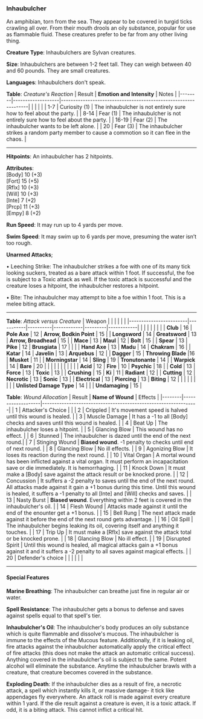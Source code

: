 ### Inhaubulcher
An amphibian, torn from the sea. They appear to be covered in turgid ticks crawling all over. From their mouth drools an oily substance, popular for use as flammable fluid. These creatures prefer to be far from any other living thing.

**Creature Type**: Inhaubulchers are Sylvan creatures.

**Size**: Inhaubulchers are between 1-2 feet tall. They can weigh between 40 and 60 pounds. They are small creatures.

**Languages**: Inhaubulchers don't speak.

**Table**: *Creature's Reaction*
| Result | **Emotion and Intensity** | Notes                                                        |
|--------|-------------------|----------------------------------------------------------------|
|        |                                                |                                   |
|   1-7  | Curiosity (1) | The inhaubulcher is not entirely sure how to feel about the party.   |
|  8-14  | Fear (1)  | The inhaubulcher is not entirely sure how to feel about the party. |
|  16-19 | Fear (2)     | The inhaubulcher wants to be left alone. |
|   20   | Fear (3)  | The inhaubulcher strikes a random party member to cause a commotion so it can flee in the chaos. |

-----

**Hitpoints**: An inhaubulcher has 2 hitpoints.

**Attributes**:  
[Body] 10 (+3)  
[Fort] 15 (+5)  
[Rflx] 10 (+3)  
[Will] 10 (+3)  
[Inte] 7 (+2)  
[Prcp] 11 (+3)  
[Empy] 8 (+2)  

**Run Speed**: It may run up to 4 yards per move.

**Swim Speed**: It may swim up to 6 yards per move, presuming the water isn’t too rough.

**Unarmed Attacks**;

 • Leeching Strike: The inhaubulcher strikes a foe with one of its many tick looking suckers, treated as a bare attack within 1 foot. If successful, the foe is subject to a Toxic attack as well. If the toxic attack is successful and the creature loses a hitpoint, the inhaubulcher restores a hitpoint.
 
 • Bite: The inhaubulcher may attempt to bite a foe within 1 foot. This is a melee biting attack.
 
---------------------

**Table**: *Attack versus Creature*
| Weapon                 |          |            |         |            |         |
|------------------------|-----------|----------|------------|---------|------------|
|                        |          |            |         |            |         |
| **Club**                   | 16   | **Pole Axe** | 12     | **Arrow, Bodkin Point**    | 15    |
| **Longsword**              | 14    | **Greatsword** | 13     | **Arrow, Broadhead**    | 15    |
| **Mace**                   | 13    | **Maul** | 12     | **Bolt** | 15    |
| **Spear**                  | 13     | **Pike** | 12     | **Brusgiata** | 17     |  |     |
| **Hand Axe**               | 13     | **Madu** | 14     | **Chakram** | 16    |
| **Katar**                  | 14     | **Javelin** | 13    | **Arquebus** | 12    |
| **Dagger**                 | 15     | **Throwing Blade** |16    | **Musket** | 11    |
| **Morningstar**            | 14     | **Sling** | 19    | **Tronutonante** | 14    |
| **Warpick**                | 14     | **Bare** | 20  |  |     |
|                        |           |          |            |         |            |
| **Acid**                   | 12     | **Fire** | 10     | **Psychic** | 18     |
| **Cold**                   | 13     | **Force** | 13     | **Toxic**  | 13     |
| **Crushing**               | 15     | **Ki** | 11     | **Radiant** | 12     |
| **Cutting**                | 12     | **Necrotic** | 13     | **Sonic** | 13    |
| **Electrical**             | 13     | **Piercing** | 13     | **Biting** | 12    |
|                        |           |          |            |         |            |
| **Unlisted Damage Type** | 14 |    |     | **Undamaging** | 15 |



**Table**: *Wound Allocation*
| Result | **Name of Wound** | Effects                                                        |
|--------|-------------------|----------------------------------------------------------------|
|   1    | Attacker's Choice |                                                                |
|   2    | Crippled          | It's movement speed is halved until this wound is healed.      |
|   3    | Muscle Damage     | It has a -1 to all [Body] checks and saves until this wound is healed. |
|   4    | Beat Up       | The inhaubulcher loses a hitpoint. |
|   5    | Glancing Blow      | This wound has no effect. |
|   6    | Stunned    | The inhaubulcher is dazed until the end of the next round.|
|   7    | Stinging Wound    | **Biased wound**. -1 penalty to checks until end of next round. |
|   8    | Glancing Blow     | No ill effects.                                     |
|   9    | Agonizing Blow     | It loses its reaction during the next round. |
|   10   | Vital Organ        | A mortal wound has been inflicted against a vital organ. It must perform an incapacitation save or die immediately. It is hemorrhaging. |
|   11   | Knock Down        | It must make a [Body] save against the attack result or be knocked prone. |
|   12   | Concussion        | It suffers a -2 penalty to saves until the end of the next round. All attacks made against it gain a +1 bonus during this time. Until this wound is healed, it suffers a -1 penalty to all [Inte] and [Will] checks and saves. |
|   13   | Nasty Burst       | **Biased wound**. Everything within 2 feet is covered in the inhaubulcher's oil.  |
|   14   | Flesh Wound       | Attacks made against it until the end of the enounter get a +1 bonus. |
|   15   | Bell Rung         | The next attack made against it before the end of the next round gets advantage.  |
|   16   | Oil Spill       | The inhaubulcher begins leaking its oil, covering itself and anything it touches. |
|   17   | Trip Up           | It must make a [Rflx] save against the attack total or be knocked prone.                                  |
|   18   | Glancing Blow         | No ill effect. |
|   19   | Disrupted Spirit  | Until this wound is healed, all magical attacks gain a +1 bonus against it and it suffers a -2 penalty to all saves against magical effects. |
|   20   | Defender's choice |                                   |
|        |                                                |                                   |

---------------------

#### Special Features 

**Marine Breathing**: The inhaubulcher can breathe just fine in regular air or water.

**Spell Resistance**: The inhaubulcher gets a bonus to defense and saves against spells equal to that spell's tier.

**Inhaubulcher's Oil**: The inhaubulcher's body produces an oily substance which is quite flammable and dissolve's mucous. The inhaubulcher is immune to the effects of the Mucous feature. Additionally, if it is leaking oil, fire attacks against the inhaubulcher automatically apply the critical effect of fire attacks (this does not make the attack an automatic critical success). Anything covered in the inhaubulcher's oil is subject to the same. Potent alcohol will eliminate the substance.
Anytime the inhaubulcher brawls with a creature, that creature becomes covered in the substance.

**Exploding Death**: If the inhaubulcher dies as a result of fire, a necrotic attack, a spell which instantly kills it, or massive damage- it tick like appendages fly everywhere. An attack roll is made against every creature within 1 yard. If the die result against a creature is even, it is a toxic attack. If odd, it is a biting attack. This cannot inflict a critical hit.
